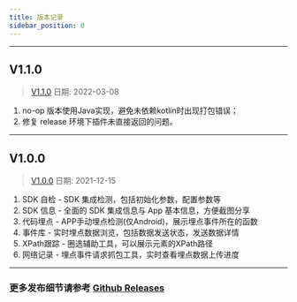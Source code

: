 ```yaml
---
title: 版本记录
sidebar_position: 0
---
```

----
## V1.1.0
 >[V1.1.0](https://github.com/growingio/giokit-android/releases/tag/V1.1.0) 日期: 2022-03-08 

1. no-op 版本使用Java实现，避免未依赖kotlin时出现打包错误；
2. 修复 release 环境下插件未直接返回的问题。
------
## V1.0.0
 >[V1.0.0](https://github.com/growingio/giokit-android/releases/tag/V1.0.0) 日期: 2021-12-15 

1. SDK 自检 - SDK 集成检测，包括初始化参数，配置参数等
2. SDK 信息 - 全面的 SDK 集成信息与 App 基本信息，方便截图分享
3. 代码埋点 - APP手动埋点检测(仅Android)，展示埋点事件所在的函数
4. 事件库 - 实时埋点数据浏览，包括数据发送状态，发送数据详情
5. XPath跟踪 - 圈选辅助工具，可以展示元素的XPath路径
6. 网络记录 - 埋点事件请求抓包工具，实时查看埋点数据上传进度
------
### 更多发布细节请参考 [Github Releases](https://github.com/growingio/giokit-android/releases)